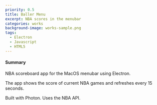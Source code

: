 ```yaml
---
priority: 0.5
title: Baller Menu
excerpt: NBA scores in the menubar
categories: works
background-image: works-sample.png
tags:
  - Electron
  - Javascript
  - HTML5
---
```


#### Summary

NBA scoreboard app for the MacOS menubar using Electron.

The app shows the score of current NBA games and refreshes every 15 seconds.

Built with Photon. Uses the NBA API.

